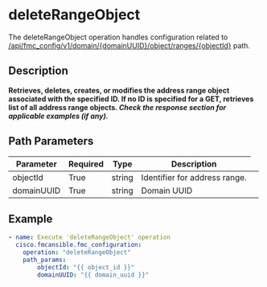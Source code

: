 # deleteRangeObject

The deleteRangeObject operation handles configuration related to [/api/fmc_config/v1/domain/{domainUUID}/object/ranges/{objectId}](/paths//api/fmc_config/v1/domain/{domain_uuid}/object/ranges/{object_id}.md) path.&nbsp;
## Description
**Retrieves, deletes, creates, or modifies the address range object associated with the specified ID. If no ID is specified for a GET, retrieves list of all address range objects. _Check the response section for applicable examples (if any)._**

## Path Parameters
| Parameter | Required | Type | Description |
| --------- | -------- | ---- | ----------- |
| objectId | True | string <td colspan=3> Identifier for address range. |
| domainUUID | True | string <td colspan=3> Domain UUID |

## Example
```yaml
- name: Execute 'deleteRangeObject' operation
  cisco.fmcansible.fmc_configuration:
    operation: "deleteRangeObject"
    path_params:
        objectId: "{{ object_id }}"
        domainUUID: "{{ domain_uuid }}"

```